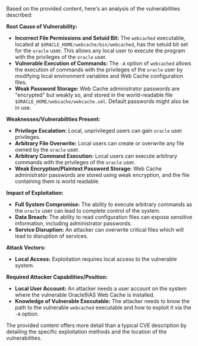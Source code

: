 Based on the provided content, here's an analysis of the vulnerabilities described:

**Root Cause of Vulnerability:**

*   **Incorrect File Permissions and Setuid Bit:** The `webcached` executable, located at `$ORACLE_HOME/webcache/bin/webcached`, has the setuid bit set for the `oracle` user. This allows any local user to execute the program with the privileges of the `oracle` user.
*   **Vulnerable Execution of Commands:** The `-A` option of `webcached` allows the execution of commands with the privileges of the `oracle` user by modifying local environment variables and Web Cache configuration files.
*   **Weak Password Storage:** Web Cache administrator passwords are "encrypted" but weakly so, and stored in the world-readable file `$ORACLE_HOME/webcache/webcache.xml`. Default passwords might also be in use.

**Weaknesses/Vulnerabilities Present:**

*   **Privilege Escalation:** Local, unprivileged users can gain `oracle` user privileges.
*   **Arbitrary File Overwrite:** Local users can create or overwrite any file owned by the `oracle` user.
*   **Arbitrary Command Execution:** Local users can execute arbitrary commands with the privileges of the `oracle` user.
*   **Weak Encryption/Plaintext Password Storage:** Web Cache administrator passwords are stored using weak encryption, and the file containing them is world readable.

**Impact of Exploitation:**

*   **Full System Compromise:** The ability to execute arbitrary commands as the `oracle` user can lead to complete control of the system.
*   **Data Breach:** The ability to read configuration files can expose sensitive information, including administrator passwords.
*   **Service Disruption:**  An attacker can overwrite critical files which will lead to disruption of services.

**Attack Vectors:**

*   **Local Access:**  Exploitation requires local access to the vulnerable system.

**Required Attacker Capabilities/Position:**

*   **Local User Account:** An attacker needs a user account on the system where the vulnerable Oracle9iAS Web Cache is installed.
*   **Knowledge of Vulnerable Executable:** The attacker needs to know the path to the vulnerable `webcached` executable and how to exploit it via the `-A` option.

The provided content offers more detail than a typical CVE description by detailing the specific exploitation methods and the location of the vulnerabilities.
